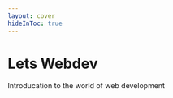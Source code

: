 ```yaml
---
layout: cover
hideInToc: true
---
```


# Lets Webdev

Introducation to the world of web development

<div style="position: absolute; top: 20%; right: 5%;">
	<v-img src="./img/ui-design-28.png" width="400px" />
</div>
